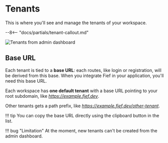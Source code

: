 # Tenants

This is where you'll see and manage the tenants of your workspace.

--8<-- "docs/partials/tenant-callout.md"

![Tenants from admin dashboard](../../assets/images/admin-tenants.png)

## Base URL

Each tenant is tied to a **base URL**: each routes, like login or registration, will be derived from this base. When you integrate Fief in your application, you'll need this base URL.

Each workspace has **one default tenant** with a base URL pointing to your root subdomain, like *https://example.fief.dev*.

Other tenants gets a path prefix, like *https://example.fief.dev/other-tenant*.

!!! tip
    You can copy the base URL directly using the clipboard button in the list.

!!! bug "Limitation"
    At the moment, new tenants can't be created from the admin dashboard.
